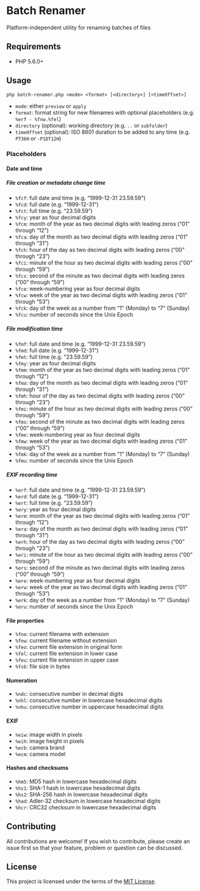 # Batch Renamer

Platform-independent utility for renaming batches of files

## Requirements

 * PHP 5.6.0+

## Usage

```
php batch-renamer.php <mode> <format> [<directory>] [<timeOffset>]
```

 * `mode`: either `preview` or `apply`
 * `format`: format string for new filenames with optional placeholders (e.g. `%erf - %fnw.%fel`)
 * `directory` (optional): working directory (e.g. `..` or `subfolder`)
 * `timeOffset` (optional): ISO 8601 duration to be added to any time (e.g. `PT36H` or `-P1DT12H`)

### Placeholders

#### Date and time

##### File creation or metadata change time

 * `%fcf`: full date and time (e.g. “1999-12-31 23.59.59”)
 * `%fcd`: full date (e.g. “1999-12-31”)
 * `%fct`: full time (e.g. “23.59.59”)
 * `%fcy`: year as four decimal digits
 * `%fcm`: month of the year as two decimal digits with leading zeros (“01” through “12”)
 * `%fca`: day of the month as two decimal digits with leading zeros (“01” through “31”)
 * `%fch`: hour of the day as two decimal digits with leading zeros (“00” through “23”)
 * `%fci`: minute of the hour as two decimal digits with leading zeros (“00” through “59”)
 * `%fcs`: second of the minute as two decimal digits with leading zeros (“00” through “59”)
 * `%fce`: week-numbering year as four decimal digits
 * `%fcw`: week of the year as two decimal digits with leading zeros (“01” through “53”)
 * `%fck`: day of the week as a number from “1” (Monday) to “7” (Sunday)
 * `%fcu`: number of seconds since the Unix Epoch

##### File modification time

 * `%fmf`: full date and time (e.g. “1999-12-31 23.59.59”)
 * `%fmd`: full date (e.g. “1999-12-31”)
 * `%fmt`: full time (e.g. “23.59.59”)
 * `%fmy`: year as four decimal digits
 * `%fmm`: month of the year as two decimal digits with leading zeros (“01” through “12”)
 * `%fma`: day of the month as two decimal digits with leading zeros (“01” through “31”)
 * `%fmh`: hour of the day as two decimal digits with leading zeros (“00” through “23”)
 * `%fmi`: minute of the hour as two decimal digits with leading zeros (“00” through “59”)
 * `%fms`: second of the minute as two decimal digits with leading zeros (“00” through “59”)
 * `%fme`: week-numbering year as four decimal digits
 * `%fmw`: week of the year as two decimal digits with leading zeros (“01” through “53”)
 * `%fmk`: day of the week as a number from “1” (Monday) to “7” (Sunday)
 * `%fmu`: number of seconds since the Unix Epoch

##### EXIF recording time

 * `%erf`: full date and time (e.g. “1999-12-31 23.59.59”)
 * `%erd`: full date (e.g. “1999-12-31”)
 * `%ert`: full time (e.g. “23.59.59”)
 * `%ery`: year as four decimal digits
 * `%erm`: month of the year as two decimal digits with leading zeros (“01” through “12”)
 * `%era`: day of the month as two decimal digits with leading zeros (“01” through “31”)
 * `%erh`: hour of the day as two decimal digits with leading zeros (“00” through “23”)
 * `%eri`: minute of the hour as two decimal digits with leading zeros (“00” through “59”)
 * `%ers`: second of the minute as two decimal digits with leading zeros (“00” through “59”)
 * `%ere`: week-numbering year as four decimal digits
 * `%erw`: week of the year as two decimal digits with leading zeros (“01” through “53”)
 * `%erk`: day of the week as a number from “1” (Monday) to “7” (Sunday)
 * `%eru`: number of seconds since the Unix Epoch

#### File properties

 * `%fne`: current filename with extension
 * `%fnw`: current filename without extension
 * `%feo`: current file extension in original form
 * `%fel`: current file extension in lower case
 * `%feu`: current file extension in upper case
 * `%fsb`: file size in bytes

#### Numeration

 * `%ndc`: consecutive number in decimal digits
 * `%nhl`: consecutive number in lowercase hexadecimal digits
 * `%nhu`: consecutive number in uppercase hexadecimal digits

#### EXIF

 * `%eiw`: image width in pixels
 * `%eih`: image height in pixels
 * `%ecb`: camera brand
 * `%ecm`: camera model

#### Hashes and checksums

 * `%hm5`: MD5 hash in lowercase hexadecimal digits
 * `%hs1`: SHA-1 hash in lowercase hexadecimal digits
 * `%hs2`: SHA-256 hash in lowercase hexadecimal digits
 * `%had`: Adler-32 checksum in lowercase hexadecimal digits
 * `%hcr`: CRC32 checksum in lowercase hexadecimal digits

## Contributing

All contributions are welcome! If you wish to contribute, please create an issue first so that your feature, problem or question can be discussed.

## License

This project is licensed under the terms of the [MIT License](https://opensource.org/licenses/MIT).
